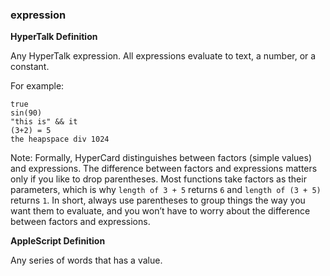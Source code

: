 ### expression

<b>HyperTalk Definition</b>

Any HyperTalk expression. All expressions evaluate to text, a number, or a constant.  

For example:

```
true
sin(90)
"this is" && it
(3+2) = 5
the heapspace div 1024
```

Note: Formally, HyperCard distinguishes between factors (simple values) and expressions. The difference between factors and expressions matters only if you like to drop parentheses. Most functions take factors as their parameters, which is why `length of 3 + 5` returns `6` and `length of (3 + 5)` returns `1`. In short, always use parentheses to group things the way you want them to evaluate, and you won’t have to worry about the difference between factors and expressions.

<b>AppleScript Definition</b>

Any series of words that has a value.
